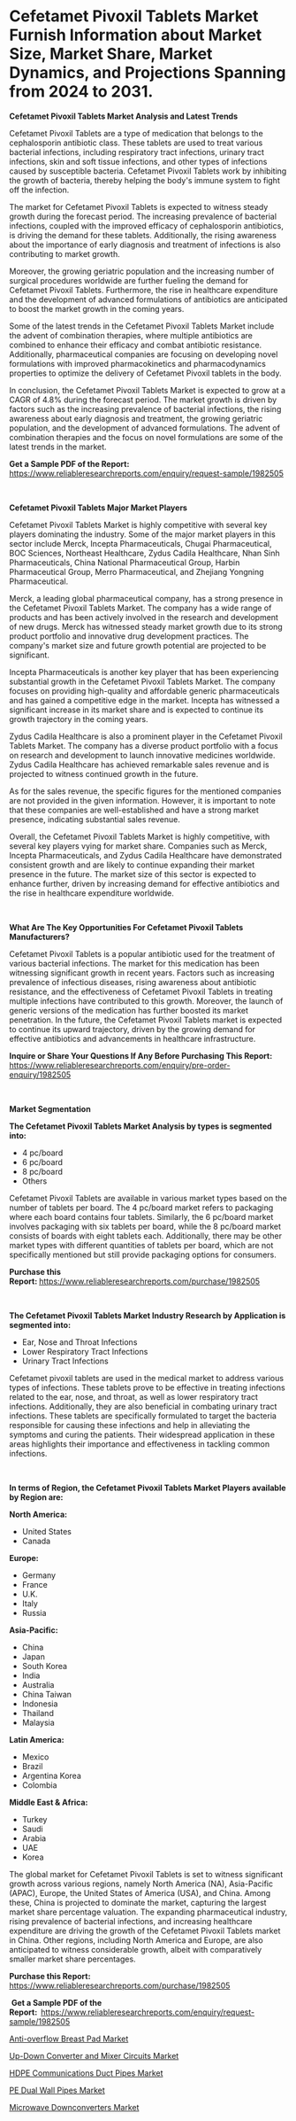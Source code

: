 <p><h1>Cefetamet Pivoxil Tablets Market Furnish Information about Market Size, Market Share, Market Dynamics, and Projections Spanning from 2024 to 2031.</h1></p><p><strong>Cefetamet Pivoxil Tablets Market Analysis and Latest Trends</strong></p>
<p><p>Cefetamet Pivoxil Tablets are a type of medication that belongs to the cephalosporin antibiotic class. These tablets are used to treat various bacterial infections, including respiratory tract infections, urinary tract infections, skin and soft tissue infections, and other types of infections caused by susceptible bacteria. Cefetamet Pivoxil Tablets work by inhibiting the growth of bacteria, thereby helping the body's immune system to fight off the infection.</p><p>The market for Cefetamet Pivoxil Tablets is expected to witness steady growth during the forecast period. The increasing prevalence of bacterial infections, coupled with the improved efficacy of cephalosporin antibiotics, is driving the demand for these tablets. Additionally, the rising awareness about the importance of early diagnosis and treatment of infections is also contributing to market growth.</p><p>Moreover, the growing geriatric population and the increasing number of surgical procedures worldwide are further fueling the demand for Cefetamet Pivoxil Tablets. Furthermore, the rise in healthcare expenditure and the development of advanced formulations of antibiotics are anticipated to boost the market growth in the coming years.</p><p>Some of the latest trends in the Cefetamet Pivoxil Tablets Market include the advent of combination therapies, where multiple antibiotics are combined to enhance their efficacy and combat antibiotic resistance. Additionally, pharmaceutical companies are focusing on developing novel formulations with improved pharmacokinetics and pharmacodynamics properties to optimize the delivery of Cefetamet Pivoxil tablets in the body.</p><p>In conclusion, the Cefetamet Pivoxil Tablets Market is expected to grow at a CAGR of 4.8% during the forecast period. The market growth is driven by factors such as the increasing prevalence of bacterial infections, the rising awareness about early diagnosis and treatment, the growing geriatric population, and the development of advanced formulations. The advent of combination therapies and the focus on novel formulations are some of the latest trends in the market.</p></p>
<p><strong>Get a Sample PDF of the Report:&nbsp;</strong> <a href="https://www.reliableresearchreports.com/enquiry/request-sample/1982505">https://www.reliableresearchreports.com/enquiry/request-sample/1982505</a></p>
<p>&nbsp;</p>
<p><strong>Cefetamet Pivoxil Tablets Major Market Players</strong></p>
<p><p>Cefetamet Pivoxil Tablets Market is highly competitive with several key players dominating the industry. Some of the major market players in this sector include Merck, Incepta Pharmaceuticals, Chugai Pharmaceutical, BOC Sciences, Northeast Healthcare, Zydus Cadila Healthcare, Nhan Sinh Pharmaceuticals, China National Pharmaceutical Group, Harbin Pharmaceutical Group, Merro Pharmaceutical, and Zhejiang Yongning Pharmaceutical.</p><p>Merck, a leading global pharmaceutical company, has a strong presence in the Cefetamet Pivoxil Tablets Market. The company has a wide range of products and has been actively involved in the research and development of new drugs. Merck has witnessed steady market growth due to its strong product portfolio and innovative drug development practices. The company's market size and future growth potential are projected to be significant.</p><p>Incepta Pharmaceuticals is another key player that has been experiencing substantial growth in the Cefetamet Pivoxil Tablets Market. The company focuses on providing high-quality and affordable generic pharmaceuticals and has gained a competitive edge in the market. Incepta has witnessed a significant increase in its market share and is expected to continue its growth trajectory in the coming years.</p><p>Zydus Cadila Healthcare is also a prominent player in the Cefetamet Pivoxil Tablets Market. The company has a diverse product portfolio with a focus on research and development to launch innovative medicines worldwide. Zydus Cadila Healthcare has achieved remarkable sales revenue and is projected to witness continued growth in the future.</p><p>As for the sales revenue, the specific figures for the mentioned companies are not provided in the given information. However, it is important to note that these companies are well-established and have a strong market presence, indicating substantial sales revenue.</p><p>Overall, the Cefetamet Pivoxil Tablets Market is highly competitive, with several key players vying for market share. Companies such as Merck, Incepta Pharmaceuticals, and Zydus Cadila Healthcare have demonstrated consistent growth and are likely to continue expanding their market presence in the future. The market size of this sector is expected to enhance further, driven by increasing demand for effective antibiotics and the rise in healthcare expenditure worldwide.</p></p>
<p>&nbsp;</p>
<p><strong>What Are The Key Opportunities For Cefetamet Pivoxil Tablets Manufacturers?</strong></p>
<p><p>Cefetamet Pivoxil Tablets is a popular antibiotic used for the treatment of various bacterial infections. The market for this medication has been witnessing significant growth in recent years. Factors such as increasing prevalence of infectious diseases, rising awareness about antibiotic resistance, and the effectiveness of Cefetamet Pivoxil Tablets in treating multiple infections have contributed to this growth. Moreover, the launch of generic versions of the medication has further boosted its market penetration. In the future, the Cefetamet Pivoxil Tablets market is expected to continue its upward trajectory, driven by the growing demand for effective antibiotics and advancements in healthcare infrastructure.</p></p>
<p><strong>Inquire or Share Your Questions If Any Before Purchasing This Report:</strong> <a href="https://www.reliableresearchreports.com/enquiry/pre-order-enquiry/1982505">https://www.reliableresearchreports.com/enquiry/pre-order-enquiry/1982505</a></p>
<p>&nbsp;</p>
<p><strong>Market Segmentation</strong></p>
<p><strong>The Cefetamet Pivoxil Tablets Market Analysis by types is segmented into:</strong></p>
<p><ul><li>4 pc/board</li><li>6 pc/board</li><li>8 pc/board</li><li>Others</li></ul></p>
<p><p>Cefetamet Pivoxil Tablets are available in various market types based on the number of tablets per board. The 4 pc/board market refers to packaging where each board contains four tablets. Similarly, the 6 pc/board market involves packaging with six tablets per board, while the 8 pc/board market consists of boards with eight tablets each. Additionally, there may be other market types with different quantities of tablets per board, which are not specifically mentioned but still provide packaging options for consumers.</p></p>
<p><strong>Purchase this Report:&nbsp;</strong><a href="https://www.reliableresearchreports.com/purchase/1982505">https://www.reliableresearchreports.com/purchase/1982505</a></p>
<p>&nbsp;</p>
<p><strong>The Cefetamet Pivoxil Tablets Market Industry Research by Application is segmented into:</strong></p>
<p><ul><li>Ear, Nose and Throat Infections</li><li>Lower Respiratory Tract Infections</li><li>Urinary Tract Infections</li></ul></p>
<p><p>Cefetamet pivoxil tablets are used in the medical market to address various types of infections. These tablets prove to be effective in treating infections related to the ear, nose, and throat, as well as lower respiratory tract infections. Additionally, they are also beneficial in combating urinary tract infections. These tablets are specifically formulated to target the bacteria responsible for causing these infections and help in alleviating the symptoms and curing the patients. Their widespread application in these areas highlights their importance and effectiveness in tackling common infections.</p></p>
<p>&nbsp;</p>
<p><strong>In terms of Region, the Cefetamet Pivoxil Tablets Market Players available by Region are:</strong></p>
<p>
    <p> <strong> North America: </strong>
        <ul>
            <li>United States</li>
            <li>Canada</li>
        </ul>
        </p> 
    <p> <strong> Europe: </strong>
        <ul>
            <li>Germany</li>
            <li>France</li>
            <li>U.K.</li>
            <li>Italy</li>
            <li>Russia</li>
        </ul>
        </p> 
    <p> <strong> Asia-Pacific: </strong>
        <ul>
            <li>China</li>
            <li>Japan</li>
            <li>South Korea</li>
            <li>India</li>
            <li>Australia</li>
            <li>China Taiwan</li>
            <li>Indonesia</li>
            <li>Thailand</li>
            <li>Malaysia</li>
        </ul>
        </p> 
    <p> <strong> Latin America: </strong>
        <ul>
            <li>Mexico</li>
            <li>Brazil</li>
            <li>Argentina Korea</li>
            <li>Colombia</li>
        </ul>
        </p> 
    <p> <strong> Middle East & Africa: </strong>
        <ul>
            <li>Turkey</li>
            <li>Saudi</li>
            <li>Arabia</li>
            <li>UAE</li>
            <li>Korea</li>
        </ul>
    </p>
    </p>
<p><p>The global market for Cefetamet Pivoxil Tablets is set to witness significant growth across various regions, namely North America (NA), Asia-Pacific (APAC), Europe, the United States of America (USA), and China. Among these, China is projected to dominate the market, capturing the largest market share percentage valuation. The expanding pharmaceutical industry, rising prevalence of bacterial infections, and increasing healthcare expenditure are driving the growth of the Cefetamet Pivoxil Tablets market in China. Other regions, including North America and Europe, are also anticipated to witness considerable growth, albeit with comparatively smaller market share percentages.</p></p>
<p><strong>Purchase this Report: </strong><a href="https://www.reliableresearchreports.com/purchase/1982505">https://www.reliableresearchreports.com/purchase/1982505</a></p>
<p>&nbsp;<strong>Get a Sample PDF of the Report:&nbsp;&nbsp;</strong><a href="https://www.reliableresearchreports.com/enquiry/request-sample/1982505">https://www.reliableresearchreports.com/enquiry/request-sample/1982505</a></p>
<p><strong></strong></p>
<p><p><a href="https://medium.com/@stephenarmstrong52/anti-overflow-breast-pad-market-research-report-its-history-and-forecast-2024-to-2031-e4a88b58a913">Anti-overflow Breast Pad Market</a></p><p><a href="https://medium.com/@stephenarmstrong52/up-down-converter-and-mixer-circuits-market-analysis-and-sze-forecasted-for-period-from-2024-to-aa9fa6088f83">Up-Down Converter and Mixer Circuits Market</a></p><p><a href="https://medium.com/@tiannathiel2023/hdpe-communications-duct-pipes-market-exploring-market-share-market-trends-and-future-growth-58e1161fa149">HDPE Communications Duct Pipes Market</a></p><p><a href="https://medium.com/@tiannathiel2023/pe-dual-wall-pipes-market-size-reveals-the-best-marketing-channels-in-global-industry-6bf2c2eaa67d">PE Dual Wall Pipes Market</a></p><p><a href="https://medium.com/@stephenarmstrong52/microwave-downconverters-market-insight-market-trends-growth-forecasted-from-2024-to-2031-6b5f990abc4a">Microwave Downconverters Market</a></p></p>